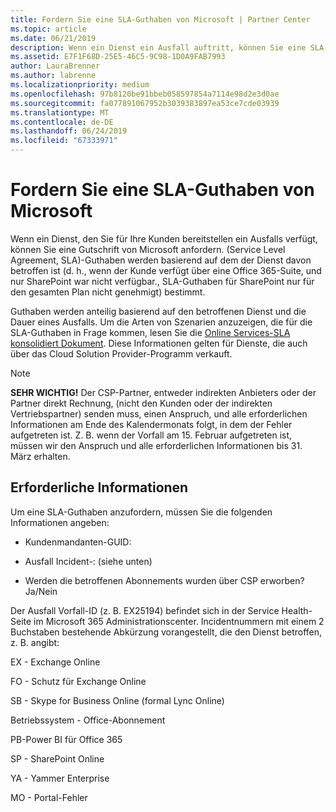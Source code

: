 ```yaml
---
title: Fordern Sie eine SLA-Guthaben von Microsoft | Partner Center
ms.topic: article
ms.date: 06/21/2019
description: Wenn ein Dienst ein Ausfall auftritt, können Sie eine SLA-Guthaben für Ihre Kunden anfordern.
ms.assetid: E7F1F68D-25E5-46C5-9C98-1D0A9FAB7993
author: LauraBrenner
ms.author: labrenne
ms.localizationpriority: medium
ms.openlocfilehash: 97b8120be91bbeb058597854a7114e98d2e3d0ae
ms.sourcegitcommit: fa077891067952b3039383897ea53ce7cde03939
ms.translationtype: MT
ms.contentlocale: de-DE
ms.lasthandoff: 06/24/2019
ms.locfileid: "67333971"
---
```

# <a name="request-an-sla-credit-from-microsoft"></a>Fordern Sie eine SLA-Guthaben von Microsoft 

Wenn ein Dienst, den Sie für Ihre Kunden bereitstellen ein Ausfalls verfügt, können Sie eine Gutschrift von Microsoft anfordern. (Service Level Agreement, SLA)-Guthaben werden basierend auf dem der Dienst davon betroffen ist (d. h., wenn der Kunde verfügt über eine Office 365-Suite, und nur SharePoint war nicht verfügbar., SLA-Guthaben für SharePoint nur für den gesamten Plan nicht genehmigt) bestimmt.

Guthaben werden anteilig basierend auf den betroffenen Dienst und die Dauer eines Ausfalls. Um die Arten von Szenarien anzuzeigen, die für die SLA-Guthaben in Frage kommen, lesen Sie die [Online Services-SLA konsolidiert Dokument](http://www.microsoftvolumelicensing.com/DocumentSearch.aspx?Mode=3&DocumentTypeId=37). Diese Informationen gelten für Dienste, die auch über das Cloud Solution Provider-Programm verkauft.

>[!Note]
>**SEHR WICHTIG!** Der CSP-Partner, entweder indirekten Anbieters oder der Partner direkt Rechnung, (nicht den Kunden oder der indirekten Vertriebspartner) senden muss, einen Anspruch, und alle erforderlichen Informationen am Ende des Kalendermonats folgt, in dem der Fehler aufgetreten ist. Z. B. wenn der Vorfall am 15. Februar aufgetreten ist, müssen wir den Anspruch und alle erforderlichen Informationen bis 31. März erhalten. 

## <a name="required-information"></a>Erforderliche Informationen


Um eine SLA-Guthaben anzufordern, müssen Sie die folgenden Informationen angeben: 

- Kundenmandanten-GUID: 

- Ausfall Incident-: (siehe unten)

- Werden die betroffenen Abonnements wurden über CSP erworben? Ja/Nein

Der Ausfall Vorfall-ID (z. B. EX25194) befindet sich in der Service Health-Seite im Microsoft 365 Administrationscenter. Incidentnummern mit einem 2 Buchstaben bestehende Abkürzung vorangestellt, die den Dienst betroffen, z. B. angibt:

EX - Exchange Online

FO - Schutz für Exchange Online

SB - Skype for Business Online (formal Lync Online)

Betriebssystem - Office-Abonnement

PB-Power BI für Office 365

SP - SharePoint Online

YA - Yammer Enterprise

MO - Portal-Fehler




